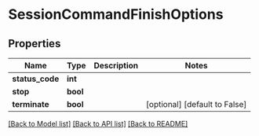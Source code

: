 # SessionCommandFinishOptions

## Properties
Name | Type | Description | Notes
------------ | ------------- | ------------- | -------------
**status_code** | **int** |  | 
**stop** | **bool** |  | 
**terminate** | **bool** |  | [optional] [default to False]

[[Back to Model list]](../README.md#documentation-for-models) [[Back to API list]](../README.md#documentation-for-api-endpoints) [[Back to README]](../README.md)


